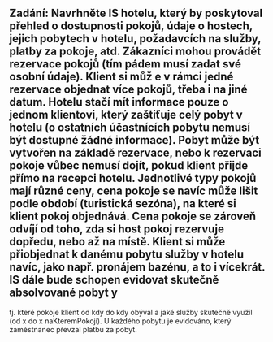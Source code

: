 Zadání:
Navrhněte IS hotelu, který by poskytoval přehled o dostupnosti pokojů, údaje o hostech, jejich 
pobytech v hotelu, požadavcích na služby, platby za pokoje, atd. Zákazníci mohou provádět 
rezervace pokojů (tím pádem musí zadat své osobní údaje). Klient si můž
e v rámci jedné 
rezervace objednat více pokojů, třeba i na jiné datum. Hotelu stačí mít informace pouze o 
jednom klientovi, který zaštiťuje celý pobyt v hotelu (o ostatních účastnících pobytu nemusí 
být dostupné žádné informace). Pobyt může být vytvořen na
základě rezervace, nebo k 
rezervaci pokoje vůbec nemusí dojít, pokud klient přijde přímo na recepci hotelu. Jednotlivé 
typy pokojů mají různé ceny, cena pokoje se navíc může lišit podle období (turistická sezóna), 
na které si klient pokoj objednává. Cena 
pokoje se zároveň odvíjí od toho, zda si host pokoj 
rezervuje dopředu, nebo až na místě. Klient si může přiobjednat k danému pobytu služby v 
hotelu navíc, jako např. pronájem bazénu, a to i vícekrát. IS dále bude schopen evidovat 
skutečně absolvované pobyt
y 
-
tj. které pokoje klient od kdy do kdy obýval a jaké služby 
skutečně  využil  (od  x  do  x  naKteremPokoji).  U  každého  pobytu  je  evidováno,  který 
zaměstnanec převzal platbu za pobyt.
